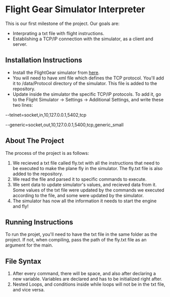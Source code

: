# Flight Gear Simulator Interpreter

This is our first milestone of the project. Our goals are:
* Interprating a txt file with flight instructions.
* Establishing a TCP/IP connection with the simulator, as a client and server.

## Installation Instructions
* Install the FlightGear simulator from [here](https://www.flightgear.org/download/).
* You will need to have xml file which defines the TCP protocol. You'll add it to /data/Protocol directory
of the simulator. This file is added to the repository.
* Update inside the simulator the specific TCP/IP protocols.
To add it, go to the Flight Simulator -> Settings -> Additional Settings, and write these two lines:

--telnet=socket,in,10,127.0.0.1,5402,tcp
    
--generic=socket,out,10,127.0.0.1,5400,tcp,generic_small

## About The Project
The process of the project is as follows:
1. We recieved a txt file called fly.txt with all the instructions that need to be executed to make the 
plane fly in the simulator. The fly.txt file is also added to the repository.
2. We read the file and parsed it to specific commands to execute.
3. We sent data to update simulator's values, and recieved data from it. Some values of the txt file were
updated by the commands we executed according to the file, and some were updated by the simulator.
4. The simulator has now all the information it needs to start the engine and fly!

## Running Instructions
To run the projet, you'll need to have the txt file in the same folder as the project.
If not, when compiling, pass the path of the fly.txt file as an argument for the main.

## File Syntax
1. After every command, there will be space, and also after declaring a new variable. Variables are declared and
has to be initialized right after.
2. Nested Loops, and conditions inside while loops will not be in the txt file, and vice versa.

